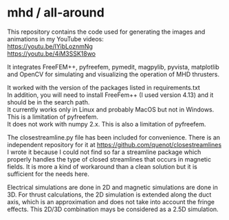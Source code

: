 # mhd / all-around
This repository contains the code used for generating the images and animations in my YouTube videos: <br>
https://youtu.be/IYibLoznmNg <br>
https://youtu.be/4iM3SSK18wo

It integrates FreeFEM++, pyfreefem, pymedit, magpylib, pyvista, matplotlib and OpenCV for simulating and visualizing the operation of MHD thrusters.

It worked with the version of the packages listed in requirements.txt <br>
In addition, you will need to install FreeFem++ (I used version 4.13) and it should be in the search path. <br>
It currently works only in Linux and probably MacOS but not in Windows. This is a limitation of pyfreefem. <br>
It does not work with numpy 2.x. This is also a limitation of pyfreefem.

The closestreamline.py file has been included for convenience. There is an independent repository for it at https://github.com/quenot/closestreamlines <br>
I wrote it because I could not find so far a streamline package which properly handles the type of closed streamlines that occurs in magnetic fields. It is more a kind of workaround than a clean solution but it is sufficient for the needs here.

Electrical simulations are done in 2D and magnetic simulations are done in 3D. For thrust calculations, the 2D simulation is extended along the duct axis, which is an approximation and does not take into account the fringe effects. This 2D/3D combination mays be considered as a 2.5D simulation.
